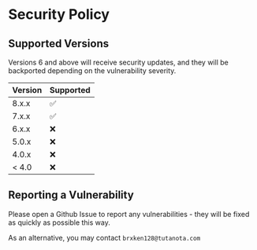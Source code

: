# Security Policy

## Supported Versions

Versions 6 and above will receive security updates, and they will be backported depending on the vulnerability severity.

| Version | Supported          |
| ------- | ------------------ |
| 8.x.x   | ✅                  |
| 7.x.x   | ✅                  |
| 6.x.x   | :x:                |
| 5.0.x   | :x:                |
| 4.0.x   | :x:                |
| < 4.0   | :x:                |

## Reporting a Vulnerability

Please open a Github Issue to report any vulnerabilities - they will be fixed as quickly as possible this way.

As an alternative, you may contact `brxken128@tutanota.com`